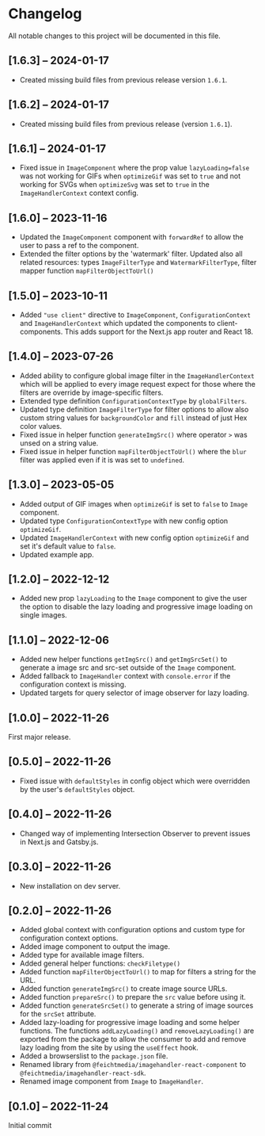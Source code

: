 # Changelog

All notable changes to this project will be documented in this file.

## [1.6.3] – 2024-01-17

- Created missing build files from previous release version `1.6.1`.

## [1.6.2] – 2024-01-17

- Created missing build files from previous release (version `1.6.1`).

## [1.6.1] – 2024-01-17

- Fixed issue in `ImageComponent` where the prop value `lazyLoading=false` was not working for GIFs when `optimizeGif` was set to `true` and not working for SVGs when `optimizeSvg` was set to `true` in the `ImageHandlerContext` context config.

## [1.6.0] – 2023-11-16

- Updated the `ImageComponent` component with `forwardRef` to allow the user to pass a ref to the component.
- Extended the filter options by the 'watermark' filter. Updated also all related resources: types `ImageFilterType` and `WatermarkFilterType`, filter mapper function `mapFilterObjectToUrl()`

## [1.5.0] – 2023-10-11

- Added `"use client"` directive to `ImageComponent`, `ConfigurationContext` and `ImageHandlerContext` which updated the components to client-components. This adds support for the Next.js app router and React 18.

## [1.4.0] – 2023-07-26

- Added ability to configure global image filter in the `ImageHandlerContext` which will be applied to every image request expect for those where the filters are override by image-specific filters.
- Extended type definition `ConfigurationContextType` by `globalFilters`.
- Updated type definition `ImageFilterType` for filter options to allow also custom string values for `backgroundColor` and `fill` instead of just Hex color values.
- Fixed issue in helper function `generateImgSrc()` where operator `>` was unsed on a string value.
- Fixed issue in helper function `mapFilterObjectToUrl()` where the `blur` filter was applied even if it is was set to `undefined`.

## [1.3.0] – 2023-05-05

- Added output of GIF images when `optimizeGif` is set to `false` to `Image` component.
- Updated type `ConfigurationContextType` with new config option `optimizeGif`.
- Updated `ImageHandlerContext` with new config option `optimizeGif` and set it's default value to `false`.
- Updated example app.

## [1.2.0] – 2022-12-12

- Added new prop `lazyLoading` to the `Image` component to give the user the option to disable the lazy loading and progressive image loading on single images.

## [1.1.0] – 2022-12-06

- Added new helper functions `getImgSrc()` and `getImgSrcSet()` to generate a image src and src-set outside of the `Image` component.
- Added fallback to `ImageHandler` context with `console.error` if the configuration context is missing.
- Updated targets for query selector of image observer for lazy loading.

## [1.0.0] – 2022-11-26

First major release.

## [0.5.0] – 2022-11-26

- Fixed issue with `defaultStyles` in config object which were overridden by the user's `defaultStyles` object.

## [0.4.0] – 2022-11-26

- Changed way of implementing Intersection Observer to prevent issues in Next.js and Gatsby.js.

## [0.3.0] – 2022-11-26

- New installation on dev server.

## [0.2.0] – 2022-11-26

- Added global context with configuration options and custom type for configuration context options.
- Added image component to output the image.
- Added type for available image filters.
- Added general helper functions: `checkFiletype()`
- Added function `mapFilterObjectToUrl()` to map for filters a string for the URL.
- Added function `generateImgSrc()` to create image source URLs.
- Added function `prepareSrc()` to prepare the `src` value before using it.
- Added function `generateSrcSet()` to generate a string of image sources for the `srcSet` attribute.
- Added lazy-loading for progressive image loading and some helper functions. The functions `addLazyLoading()` and `removeLazyLoading()` are exported from the package to allow the consumer to add and remove lazy loading from the site by using the `useEffect` hook.
- Added a browserslist to the `package.json` file.
- Renamed library from `@feichtmedia/imagehandler-react-component` to `@feichtmedia/imagehandler-react-sdk`.
- Renamed image component from `Image` to `ImageHandler`.

## [0.1.0] – 2022-11-24

Initial commit

